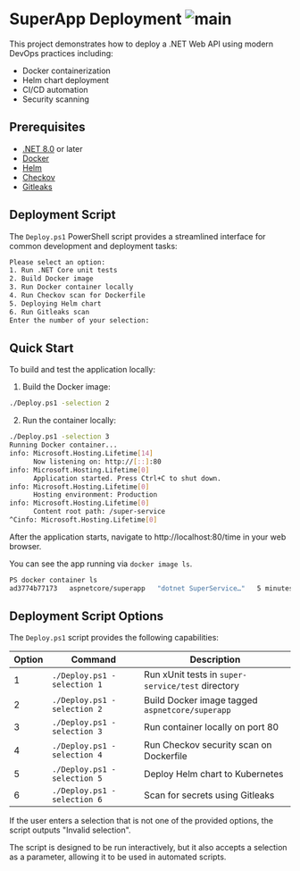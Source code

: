 # SuperApp Deployment ![main](https://github.com/melvinlee/superapp/actions/workflows/dotnet.yml/badge.svg)

This project demonstrates how to deploy a .NET Web API using modern DevOps practices including:
- Docker containerization
- Helm chart deployment
- CI/CD automation
- Security scanning

## Prerequisites

- [.NET 8.0](https://dot.net/core) or later
- [Docker](https://docs.docker.com/engine/install/)
- [Helm](https://helm.sh/docs/intro/install/)
- [Checkov](https://www.checkov.io/1.Welcome.html)
- [Gitleaks](https://github.com/gitleaks/gitleaks)

## Deployment Script

The `Deploy.ps1` PowerShell script provides a streamlined interface for common development and deployment tasks:

```sh
Please select an option:
1. Run .NET Core unit tests
2. Build Docker image
3. Run Docker container locally
4. Run Checkov scan for Dockerfile
5. Deploying Helm chart
6. Run Gitleaks scan
Enter the number of your selection:
```

## Quick Start

To build and test the application locally:

1. Build the Docker image:
```sh
./Deploy.ps1 -selection 2
```

2. Run the container locally:

```sh
./Deploy.ps1 -selection 3
Running Docker container...
info: Microsoft.Hosting.Lifetime[14]
      Now listening on: http://[::]:80
info: Microsoft.Hosting.Lifetime[0]
      Application started. Press Ctrl+C to shut down.
info: Microsoft.Hosting.Lifetime[0]
      Hosting environment: Production
info: Microsoft.Hosting.Lifetime[0]
      Content root path: /super-service
^Cinfo: Microsoft.Hosting.Lifetime[0]
```

After the application starts, navigate to http://localhost:80/time in your web browser.

You can see the app running via `docker image ls`.

```sh
PS docker container ls
ad3774b77173   aspnetcore/superapp   "dotnet SuperService…"   5 minutes ago   Up 5 minutes   0.0.0.0:80->80/tcp   fervent_rubin
```

## Deployment Script Options

The `Deploy.ps1` script provides the following capabilities:

| Option | Command | Description |
|--------|---------|-------------|
| 1 | `./Deploy.ps1 -selection 1` | Run xUnit tests in `super-service/test` directory |
| 2 | `./Deploy.ps1 -selection 2` | Build Docker image tagged `aspnetcore/superapp` |
| 3 | `./Deploy.ps1 -selection 3` | Run container locally on port 80 |
| 4 | `./Deploy.ps1 -selection 4` | Run Checkov security scan on Dockerfile |
| 5 | `./Deploy.ps1 -selection 5` | Deploy Helm chart to Kubernetes |
| 6 | `./Deploy.ps1 -selection 6` | Scan for secrets using Gitleaks |

If the user enters a selection that is not one of the provided options, the script outputs "Invalid selection".

The script is designed to be run interactively, but it also accepts a selection as a parameter, allowing it to be used in automated scripts.
